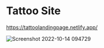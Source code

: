 # Tattoo Site

https://tattoolandingpage.netlify.app/

![Screenshot 2022-10-14 094729](https://user-images.githubusercontent.com/106694506/195862724-7613ed66-8e0c-4c5b-a098-d07e77bc1ae8.png)
